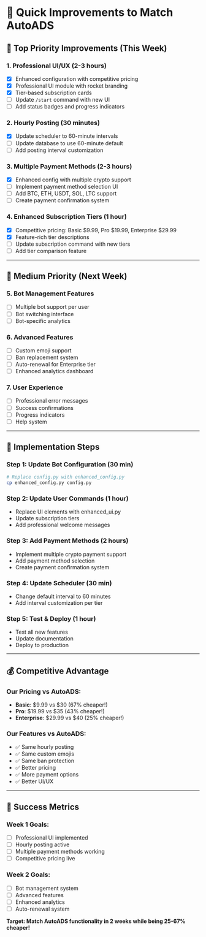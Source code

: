 # 🚀 Quick Improvements to Match AutoADS

## 🎯 **Top Priority Improvements (This Week)**

### **1. Professional UI/UX (2-3 hours)**
- [x] Enhanced configuration with competitive pricing
- [x] Professional UI module with rocket branding
- [x] Tier-based subscription cards
- [ ] Update `/start` command with new UI
- [ ] Add status badges and progress indicators

### **2. Hourly Posting (30 minutes)**
- [x] Update scheduler to 60-minute intervals
- [ ] Update database to use 60-minute default
- [ ] Add posting interval customization

### **3. Multiple Payment Methods (2-3 hours)**
- [x] Enhanced config with multiple crypto support
- [ ] Implement payment method selection UI
- [ ] Add BTC, ETH, USDT, SOL, LTC support
- [ ] Create payment confirmation system

### **4. Enhanced Subscription Tiers (1 hour)**
- [x] Competitive pricing: Basic $9.99, Pro $19.99, Enterprise $29.99
- [x] Feature-rich tier descriptions
- [ ] Update subscription command with new tiers
- [ ] Add tier comparison feature

---

## 🎯 **Medium Priority (Next Week)**

### **5. Bot Management Features**
- [ ] Multiple bot support per user
- [ ] Bot switching interface
- [ ] Bot-specific analytics

### **6. Advanced Features**
- [ ] Custom emoji support
- [ ] Ban replacement system
- [ ] Auto-renewal for Enterprise tier
- [ ] Enhanced analytics dashboard

### **7. User Experience**
- [ ] Professional error messages
- [ ] Success confirmations
- [ ] Progress indicators
- [ ] Help system

---

## 🚀 **Implementation Steps**

### **Step 1: Update Bot Configuration (30 min)**
```bash
# Replace config.py with enhanced_config.py
cp enhanced_config.py config.py
```

### **Step 2: Update User Commands (1 hour)**
- Replace UI elements with enhanced_ui.py
- Update subscription tiers
- Add professional welcome messages

### **Step 3: Add Payment Methods (2 hours)**
- Implement multiple crypto payment support
- Add payment method selection
- Create payment confirmation system

### **Step 4: Update Scheduler (30 min)**
- Change default interval to 60 minutes
- Add interval customization per tier

### **Step 5: Test & Deploy (1 hour)**
- Test all new features
- Update documentation
- Deploy to production

---

## 💰 **Competitive Advantage**

### **Our Pricing vs AutoADS:**
- **Basic**: $9.99 vs $30 (67% cheaper!)
- **Pro**: $19.99 vs $35 (43% cheaper!)
- **Enterprise**: $29.99 vs $40 (25% cheaper!)

### **Our Features vs AutoADS:**
- ✅ Same hourly posting
- ✅ Same custom emojis
- ✅ Same ban protection
- ✅ Better pricing
- ✅ More payment options
- ✅ Better UI/UX

---

## 🎯 **Success Metrics**

### **Week 1 Goals:**
- [ ] Professional UI implemented
- [ ] Hourly posting active
- [ ] Multiple payment methods working
- [ ] Competitive pricing live

### **Week 2 Goals:**
- [ ] Bot management system
- [ ] Advanced features
- [ ] Enhanced analytics
- [ ] Auto-renewal system

**Target: Match AutoADS functionality in 2 weeks while being 25-67% cheaper!** 